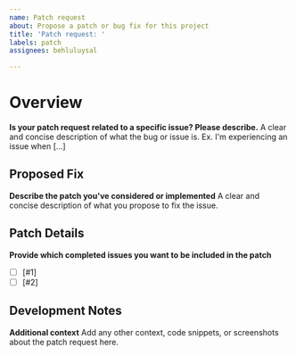 ```yaml
---
name: Patch request
about: Propose a patch or bug fix for this project
title: 'Patch request: '
labels: patch
assignees: behluluysal

---
```


# Overview
**Is your patch request related to a specific issue? Please describe.**
A clear and concise description of what the bug or issue is. Ex. I'm experiencing an issue when [...]

## Proposed Fix
**Describe the patch you've considered or implemented**
A clear and concise description of what you propose to fix the issue.

## Patch Details
**Provide which completed issues you want to be included in the patch**
- [ ] [#1]
- [ ] [#2]

## Development Notes
**Additional context**
Add any other context, code snippets, or screenshots about the patch request here.
